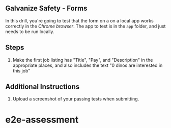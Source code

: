 ## Galvanize Safety - Forms

In this drill, you're going to test that the form on a on a local app works correctly in the *Chrome browser*. The app to test is in the `app` folder, and just needs to be run locally.

## Steps

<!-- 1. Make sure there are at least 4 jobs listed
1. Make sure the form starts empty -->
<!-- 1. Enter "Job Title" in the title field
1. Enter "Pay" in the pay field
1. Enter "Description" in the description field -->
<!-- 1. Click the submit button -->
<!-- 1. Make sure the form empties -->
1. Make the first job listing has "Title", "Pay", and "Description" in the appropriate places, and also includes the text "0 dinos are interested in this job"

## Additional Instructions

1. Upload a screenshot of your passing tests when submitting.
# e2e-assessment
